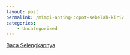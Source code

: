 ```yaml
---
layout: post
permalink: /mimpi-anting-copot-sebelah-kiri/
categories:
    - Uncategorized
---
```


[Baca Selengkapnya](/10)